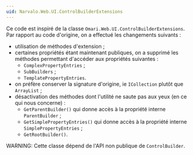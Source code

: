 ```yaml
---
uid: Narvalo.Web.UI.ControlBuilderExtensions
---
```


Ce code est inspiré de la classe `Omari.Web.UI.ControlBuilderExtensions`.
Par rapport au code d'origine, on a effectué les changements suivants :
- utilisation de méthodes d'extension ;
- certaines propriétés étant maintenant publiques, on a supprimé les méthodes
  permettant d'accéder aux propriétés suivantes :
  * `ComplexPropertyEntries` ;
  * `SubBuilders` ;
  * `TemplatePropertyEntries`.
- on préfère conserver la signature d'origine, ie `ICollection` plutôt que `ArrayList` ;
- désactivation des méthodes dont l'utilité ne saute pas aux yeux (en ce qui nous concerne) :
  * `GetParentBuilder()` qui donne accès à la propriété interne `ParentBuilder` ;
  * `GetSimplePropertyEntries()` qui donne accès à la propriété interne `SimplePropertyEntries` ;
  * `GetRootBuilder()`.

WARNING: Cette classe dépend de l'API non publique de `ControlBuilder`.

